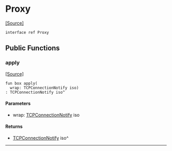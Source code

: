# Proxy
<span class="source-link">[[Source]](src/net/proxy.md#L-0-2)</span>
```pony
interface ref Proxy
```

## Public Functions

### apply
<span class="source-link">[[Source]](src/net/proxy.md#L-0-3)</span>


```pony
fun box apply(
  wrap: TCPConnectionNotify iso)
: TCPConnectionNotify iso^
```
#### Parameters

*   wrap: [TCPConnectionNotify](net-TCPConnectionNotify.md) iso

#### Returns

* [TCPConnectionNotify](net-TCPConnectionNotify.md) iso^

---

